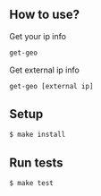 ## How to use?

Get your ip info

```sh
get-geo
```

Get external ip info

```sh
get-geo [external ip]
```

## Setup

```sh
$ make install
```

## Run tests

```sh
$ make test
```
